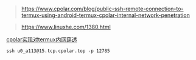 > https://www.cpolar.com/blog/public-ssh-remote-connection-to-termux-using-android-termux-cpolar-internal-network-penetration

> https://www.linuxhe.com/1380.html

[cpolar实现对termux内网穿透](https://blog.csdn.net/xianyun_0355/article/details/134207599)

`ssh u0_a113@15.tcp.cpolar.top -p 12785`